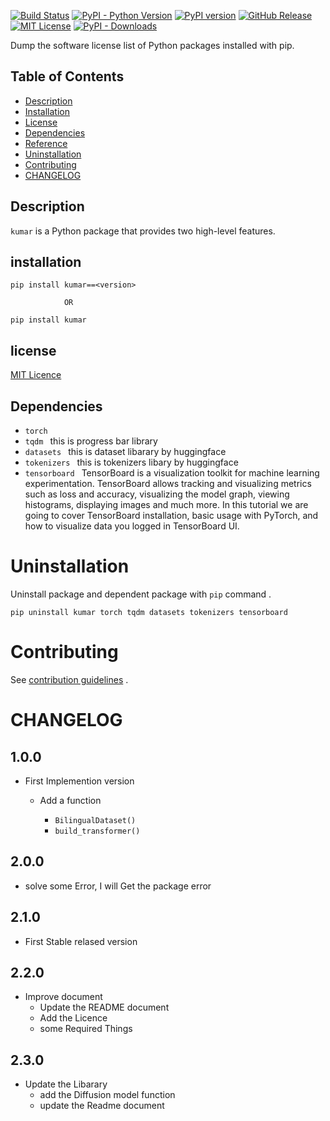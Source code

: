 
[![Build Status](https://github.com/raimon49/pip-licenses/workflows/Python%20package/badge.svg)](https://github.com/ProgramerSalar/kumar) [![PyPI - Python Version](https://img.shields.io/pypi/pyversions/pip-licenses.svg)](https://www.python.org/downloads/) [![PyPI version](https://badge.fury.io/py/pip-licenses.svg)](https://pypi.org/project/kumar/) [![GitHub Release](https://img.shields.io/github/release/raimon49/pip-licenses.svg)](https://pypi.org/project/kumar/#history)  [![MIT License](http://img.shields.io/badge/license-MIT-green.svg)](https://github.com/ProgramerSalar/kumar/blob/master/LICENSE) [![PyPI - Downloads](https://img.shields.io/pypi/dm/pip-licenses)]()


Dump the software license list of Python packages installed with pip.

## Table of Contents

* [Description](#description)
* [Installation](#installation)
* [License](#license)
* [Dependencies](#Dependencies)
* [Reference](https://github.com/ProgramerSalar/kumar/blob/master/Readme_File/REFERENCE.md)
* [Uninstallation](#uninstallation)
* [Contributing](#contributing)
* [CHANGELOG](#CHANGELOG)



## Description

`kumar` is a Python package that provides two high-level features.


## installation
```
pip install kumar==<version>

            OR

pip install kumar
```






## license 
[MIT Licence](https://github.com/ProgramerSalar/kumar/blob/master/LICENSE)

## Dependencies 
- ```torch``` 
- ```tqdm ``` this is progress bar library
- ```datasets ```  this is dataset libarary by huggingface
- ```tokenizers ```  this is tokenizers libary by huggingface
- ```tensorboard ```  TensorBoard is a visualization toolkit for machine learning experimentation. TensorBoard allows tracking and visualizing metrics such as loss and accuracy, visualizing the model graph, viewing histograms, displaying images and much more. In this tutorial we are going to cover TensorBoard installation, basic usage with PyTorch, and how to visualize data you logged in TensorBoard UI.


# Uninstallation
Uninstall package and dependent package with ```pip``` command .
```
pip uninstall kumar torch tqdm datasets tokenizers tensorboard
```

# Contributing 
See [contribution guidelines](https://github.com/ProgramerSalar/kumar/blob/master/CONTRIBUTING.md) .


# CHANGELOG

## 1.0.0

- First Implemention version
    - Add a function 

        - ```BilingualDataset()```
        - ```build_transformer()```


## 2.0.0
- solve some Error, I will Get the package error 

## 2.1.0 
- First Stable relased version

   

## 2.2.0
- Improve document
    - Update the README document
    - Add the Licence 
    - some Required Things 


## 2.3.0 
- Update the Libarary 
    - add the Diffusion model function 
    - update the Readme document


    


